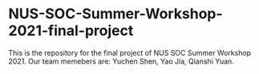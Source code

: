 # NUS-SOC-Summer-Workshop-2021-final-project
This is the repository for the final project of NUS SOC Summer Workshop 2021.
Our team memebers are: Yuchen Shen, Yao Jia, Qianshi Yuan.
